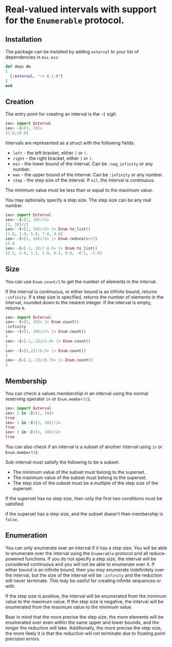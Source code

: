 # Real-valued intervals with support for the `Enumerable` protocol.

## Installation

The package can be installed
by adding `exterval` to your list of dependencies in `mix.exs`:

```elixir
def deps do
[
  {:exterval, "~> 0.1.0"}
]
end
```

## Creation

The entry point for creating an interval is the `~I` sigil:

```elixir
iex> import Exterval
iex> ~I<(1, 10]>
(1.0,10.0]
```

Intervals are represented as a struct with the following fields:

* `left` - the left bracket, either `[` or `(`.
* `right` - the right bracket, either `]` or `)`.
* `min` - the lower bound of the interval. Can be `:neg_infinity` or any number.
* `max` - the upper bound of the interval. Can be `:infinity` or any number.
* `step` - the step size of the interval. If `nil`, the interval is continuous.

The minimum value must be less than or equal to the maximum value.

You may optionally specify a step size. The step size can be any real number.

```elixir
iex> import Exterval
iex> ~I<[1, 10)//2>
[1, 10)//2
iex> ~I<[1, 10)//2> |> Enum.to_list()
[1.0, 3.0, 5.0, 7.0, 9.0]
iex> ~I<[1, 10)//2> |> Enum.reduce(&+/2)
25.0
iex> ~I<[-1, 3)//-0.5> |> Enum.to_list()
[2.5, 2.0, 1.5, 1.0, 0.5, 0.0, -0.5, -1.0]
```

## Size

You can use `Enum.count/1` to get the number of elements in the interval.

If the interval is continuous, or either bound is an infinite bound, returns `:infinity`.
If a step size is specified, returns the number of elements in the interval, rounded down to the nearest integer.
If the interval is empty, returns `0`.

```elixir
iex> import Exterval
iex> ~I<[1, 10]> |> Enum.count()
:infinity
iex> ~I<[1, 10)//2> |> Enum.count()
4
iex> ~I<[-2,-2]//1.0> |> Enum.count()
1
iex> ~I<[1,2]//0.5> |> Enum.count()
3
iex> ~I<[-2,-1]//0.75> |> Enum.count()
2
```

## Membership

You can check a values membership in an interval using the normal reserving operator `in` or `Enum.member?/2`.

```elixir
iex> import Exterval
iex> 1 in ~I<[1, 10]>
true
iex> 1 in ~I<[1, 10)//2>
true
iex> 3 in ~I<(1, 10)//2>
true
```

You can also check if an interval is a subset of another interval using `in` or `Enum.member?/2`.

Sub-interval must satisfy the following to be a subset:

* The minimum value of the subset must belong to the superset.
* The maximum value of the subset must belong to the superset.
* The step size of the subset must be a multiple of the step size of the superset.

If the superset has no step size, then only the first two conditions must be satisfied.

if the superset has a step size, and the subset doesn't then membership is `false`.

## Enumeration

You can only enumerate over an interval if it has a step size. You will be able to enumerate over the interval using the `Enumerable` protocol
and all reduce-powered functions. If you do not specify a step size, the interval will be considered continuous and you will not be able to enumerate over it.
If either bound is an infinite bound, then you may enumerate indefinitely over the interval, but the size of the interval will be `:infinity` and
the reduction will never terminate. This may be useful for creating infinite sequences or with.

If the step size is positive, the interval will be enumerated from the minimum value to the maximum value.
If the step size is negative, the interval will be enumerated from the maximum value to the minimum value.


Bear in mind that the more precise the step size, the more elements will be enumerated over even within the same
upper and lower bounds, and the longer the reduction will take.  Additionally, the more precise the step size, the more
likely it is that the reduction will not terminate due to floating point precision errors.